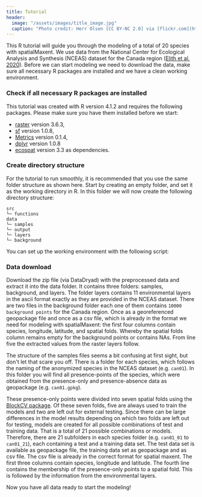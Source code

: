 ```yaml
---
title: Tutorial
header:
  image: "/assets/images/title_image.jpg"
  caption: "Photo credit: Herr Olsen [CC BY-NC 2.0] via [flickr.com](https://www.flickr.com/photos/herrolsen/26966727587/)"
---
```


This R tutorial will guide you through the modeling of a total of 20 species with spatialMaxent. We use data from the National Center for Ecological Analysis and Synthesis (NCEAS) dataset for the Canada region ([Elith et al. 2020]( https://doi.org/10.17161/bi.v15i2.13384)).  Before we can start modeling we need to download the data, make sure all necessary R packages are installed and we have a clean working environment.
###	Check if all necessary R packages are installed
This tutorial was created with R version 4.1.2 and requires the following packages. Please make sure you have them installed before we start:
* [raster]( https://cran.r-project.org/web/packages/raster/index.html) version 3.6.3,
* [sf]( https://cran.r-project.org/web/packages/sf/index.html) version 1.0.8,
* [Metrics]( https://cran.r-project.org/web/packages/Metrics/index.html) version 0.1.4, 
* [dplyr]( https://cran.r-project.org/web/packages/dplyr/index.html) version 1.0.8
* [ecospat]( https://cran.r-project.org/web/packages/ecospat/index.html) version 3.3 as dependencies.

### Create directory structure
For the tutorial to run smoothly, it is recommended that you use the same folder structure as shown here. Start by creating an empty folder, and set it as the working directory in R. In this folder we will now create the following directory structure:
```
src
└─ functions
data
└─ samples
└─ output    
└─ layers
└─ background
```
You can set up the working environment with the following script:
<script src="https://gist.github.com/Baldl/533446161f5cd9f1af3ec039936e90ca.js"></script>

### Data download 
Download the zip file (via DataDryad) with the preprocessed data and extract it into the data folder. It contains three folders: samples, background, and layers. The folder layers contains 11 environmental layers in the ascii format exactly as they are provided in the NCEAS dataset. There are two files in the background folder each one of them contains `10000 background points` for the Canada region. Once as a georeferenced geopackage file and once as a csv file, which is already in the format we need for modeling with spatialMaxent: the first four columns contain species, longitude, latitude, and spatial folds. Whereby the spatial folds column remains empty for the background points or contains NAs. From line five the extracted values from the raster layers follow. 

The structure of the samples files seems a bit confusing at first sight, but don't let that scare you off. There is a folder for each species, which follows the naming of the anonymized species in the NCEAS dataset (e.g. `can01`). In this folder you will find all presence-points of the species, which were obtained from the presence-only and presence-absence data as geopackage (e.g. `can01.gpkg`).  

These presence-only points were divided into seven spatial folds using the [BlockCV package]( https://doi.org/10.1111/2041-210X.13107). Of these seven folds, five are always used to train the models and two are left out for external testing. Since there can be large differences in the model results depending on which two folds are left out for testing, models are created for all possible combinations of test and training data. That is a total of 21 possible combinations or models. Therefore, there are 21 subfolders in each species folder (e.g. `can01_01` to `can01_21`), each containing a test and a training data set. The test data set is available as geopackage file, the training data set as geopackage and as csv file. The csv file is already in the correct format for spatial maxent. The first three columns contain species, longitude and latitude. The fourth line contains the membership of the presence-only points to a spatial fold. This is followed by the information from the environmental layers.




Now you have all data ready to start the modeling!
